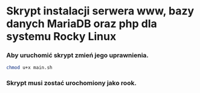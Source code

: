 # Skrypt instalacji serwera www, bazy danych MariaDB oraz php dla systemu Rocky Linux

### Aby uruchomić skrypt zmień jego uprawnienia.

```bash
chmod u+x main.sh
```

### Skrypt musi zostać urochomiony jako rook.
